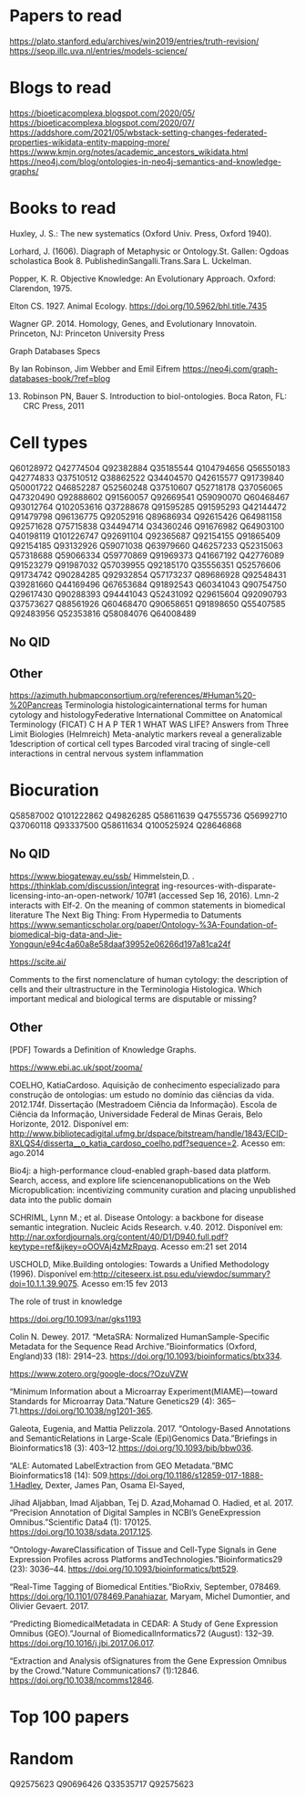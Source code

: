 # Papers to read
https://plato.stanford.edu/archives/win2019/entries/truth-revision/
https://seop.illc.uva.nl/entries/models-science/


# Blogs to read
https://bioeticacomplexa.blogspot.com/2020/05/
https://bioeticacomplexa.blogspot.com/2020/07/
https://addshore.com/2021/05/wbstack-setting-changes-federated-properties-wikidata-entity-mapping-more/
https://www.kmjn.org/notes/academic_ancestors_wikidata.html
https://neo4j.com/blog/ontologies-in-neo4j-semantics-and-knowledge-graphs/
# Books to read
Huxley, J. S.: The new systematics (Oxford Univ. Press, Oxford 1940).

Lorhard, J. (1606). Diagraph of Metaphysic or Ontology.St. Gallen: Ogdoas scholastica Book 8. PublishedinSangalli.Trans.Sara L. Uckelman.

Popper, K. R. Objective Knowledge: An Evolutionary Approach. Oxford: Clarendon, 1975.

 Elton CS. 1927. Animal Ecology. https://doi.org/10.5962/bhl.title.7435 

Wagner GP. 2014. Homology, Genes, and Evolutionary Innovatoin.
Princeton, NJ: Princeton University Press

Graph Databases
Specs

By Ian Robinson, Jim Webber and Emil Eifrem
https://neo4j.com/graph-databases-book/?ref=blog

13.  Robinson  PN,  Bauer  S.  Introduction  to  biol-ontologies.  Boca  Raton,  FL:    CRC  Press, 2011
# Cell types
Q60128972
Q42774504
Q92382884
Q35185544
Q104794656
Q56550183
Q42774833
Q37510512
Q38862522
Q34404570
Q42615577
Q91739840
Q50001722
Q46852287
Q52560248
Q37510607
Q52718178
Q37056065
Q47320490
Q92888602
Q91560057
Q92669541
Q59090070
Q60468467
Q93012764
Q102053616
Q37288678
Q91595285
Q91595293
Q42144472
Q91479798
Q96136775
Q92052916
Q89686934
Q92615426
Q64981158
Q92571628
Q75715838
Q34494714
Q34360246
Q91676982
Q64903100
Q40198119
Q101226747
Q92691104
Q92365687
Q92154155
Q91865409
Q92154185
Q93132926
Q59071038
Q63979660
Q46257233
Q52315063
Q57318688
Q59066334
Q59770869
Q91969373
Q41667192
Q42776089
Q91523279
Q91987032
Q57039955
Q92185170
Q35556351
Q52576606
Q91734742
Q90284285
Q92932854
Q57173237
Q89686928
Q92548431
Q39281660
Q44169496
Q67653684
Q91892543
Q60341043
Q90754750
Q29617430
Q90288393
Q94441043
Q52431092
Q29615604
Q92090793
Q37573627
Q88561926
Q60468470
Q90658651
Q91898650
Q55407585
Q92483956
Q52353816
Q58084076
Q64008489
## No QID

## Other
https://azimuth.hubmapconsortium.org/references/#Human%20-%20Pancreas
Terminologia histologicainternational terms for human cytology and histologyFederative International Committee on Anatomical Terminology (FICAT)
C H A P TER 1 WHAT WAS LIFE? Answers from Three Limit Biologies (Helmreich)
Meta-analytic markers reveal a generalizable 1description of cortical cell types
Barcoded viral tracing of single-cell interactions in central nervous system inflammation

# Biocuration
Q58587002
Q101222862
Q49826285
Q58611639
Q47555736
Q56992710
Q37060118
Q93337500
Q58611634
Q100525924
Q28646868
## No QID

https://www.biogateway.eu/ssb/
Himmelstein,D. . https://thinklab.com/discussion/integrat ing-resources-with-disparate-licensing-into-an-open-network/ 107#1 (accessed Sep 16, 2016).
Lmn-2 interacts with Elf-2. On the meaning of common statements in biomedical literature
The Next Big Thing: From Hypermedia to Datuments
https://www.semanticscholar.org/paper/Ontology-%3A-Foundation-of-biomedical-big-data-and-Jie-Yongqun/e94c4a60a8e58daaf39952e06266d197a81ca24f

https://scite.ai/ 

Comments to the first nomenclature of human cytology: the description of cells and their ultrastructure in the Terminologia Histologica. Which important medical and biological terms are disputable or missing?

## Other

[PDF] Towards a Definition of Knowledge Graphs.



https://www.ebi.ac.uk/spot/zooma/


COELHO, KatiaCardoso. Aquisição de conhecimento especializado para construção de ontologias: um estudo no domínio das ciências da vida. 2012.174f. Dissertação (Mestradoem Ciência da Informação). Escola de Ciência da Informação, Universidade Federal de Minas Gerais, Belo Horizonte, 2012. Disponível em: http://www.bibliotecadigital.ufmg.br/dspace/bitstream/handle/1843/ECID-8XLQS4/disserta__o_katia_cardoso_coelho.pdf?sequence=2. Acesso em: ago.2014

Bio4j: a high-performance cloud-enabled graph-based data platform.
Search, access, and explore life sciencenanopublications on the Web
Micropublication: incentivizing community curation and placing unpublished data into the public domain

SCHRIML, Lynn M.; et al. Disease Ontology: a backbone for disease semantic integration. Nucleic Acids Research. v.40. 2012. Disponível em: http://nar.oxfordjournals.org/content/40/D1/D940.full.pdf?keytype=ref&ijkey=oOOVAj4zMzRpayq. Acesso em:21 set 2014

USCHOLD, Mike.Building ontologies: Towards a Unified Methodology (1996). Disponível em:http://citeseerx.ist.psu.edu/viewdoc/summary?doi=10.1.1.39.9075. Acesso em:15 fev 2013

The role of trust in knowledge

https://doi.org/10.1093/nar/gks1193

 Colin N. Dewey. 2017. “MetaSRA: Normalized HumanSample-Specific Metadata for the Sequence Read Archive.”Bioinformatics (Oxford, England)33 (18): 2914–23. https://doi.org/10.1093/bioinformatics/btx334.

 https://www.zotero.org/google-docs/?OzuVZW

“Minimum Information about a Microarray Experiment(MIAME)—toward Standards for Microarray Data.”Nature Genetics29 (4): 365–71.https://doi.org/10.1038/ng1201-365.

Galeota, Eugenia, and Mattia Pelizzola. 2017. “Ontology-Based Annotations and SemanticRelations in Large-Scale (Epi)Genomics Data.”Briefings in Bioinformatics18 (3): 403–12.https://doi.org/10.1093/bib/bbw036.

“ALE: Automated LabelExtraction from GEO Metadata.”BMC Bioinformatics18 (14): 509.https://doi.org/10.1186/s12859-017-1888-1.Hadley, Dexter, James Pan, Osama El-Sayed,

Jihad Aljabban, Imad Aljabban, Tej D. Azad,Mohamad O. Hadied, et al. 2017. “Precision Annotation of Digital Samples in NCBI’s GeneExpression Omnibus.”Scientific Data4 (1): 170125. https://doi.org/10.1038/sdata.2017.125.


“Ontology-AwareClassification of Tissue and Cell-Type Signals in Gene Expression Profiles across Platforms andTechnologies.”Bioinformatics29 (23): 3036–44. https://doi.org/10.1093/bioinformatics/btt529.


“Real-Time Tagging of Biomedical Entities.”BioRxiv, September, 078469. https://doi.org/10.1101/078469.Panahiazar, Maryam, Michel Dumontier, and Olivier Gevaert. 2017. 

“Predicting BiomedicalMetadata in CEDAR: A Study of Gene Expression Omnibus (GEO).”Journal of BiomedicalInformatics72 (August): 132–39. https://doi.org/10.1016/j.jbi.2017.06.017.


“Extraction and Analysis ofSignatures from the Gene Expression Omnibus by the Crowd.”Nature Communications7 (1):12846. https://doi.org/10.1038/ncomms12846.


# Top 100 papers
# Random
Q92575623
Q90696426
Q33535717
Q92575623

